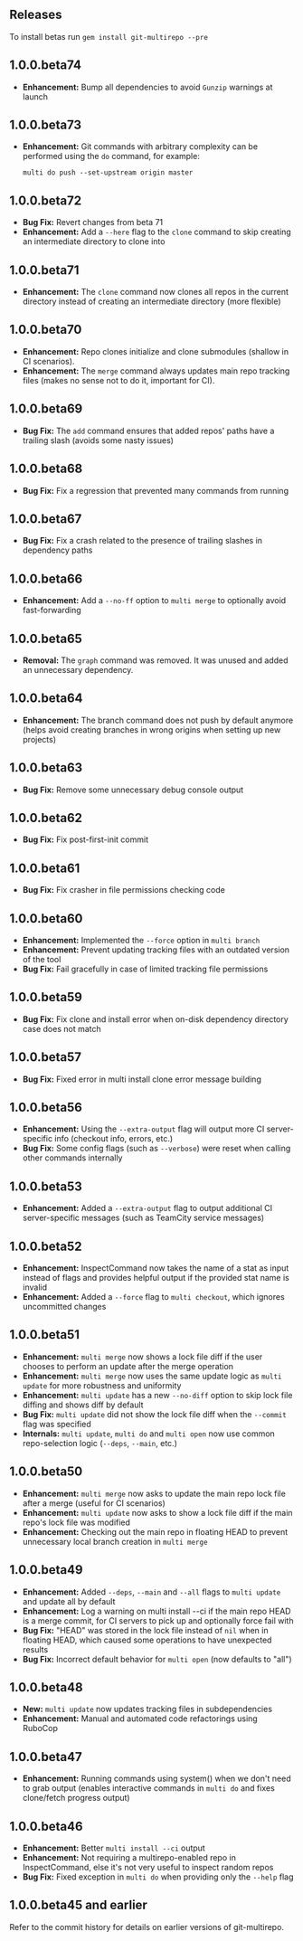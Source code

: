 ## Releases

To install betas run `gem install git-multirepo --pre`

## 1.0.0.beta74

- **Enhancement:** Bump all dependencies to avoid `Gunzip` warnings at launch

## 1.0.0.beta73

- **Enhancement:** Git commands with arbitrary complexity can be performed using the `do` command, for example:

      multi do push --set-upstream origin master

## 1.0.0.beta72

- **Bug Fix:** Revert changes from beta 71
- **Enhancement:** Add a `--here` flag to the `clone` command to skip creating an intermediate directory to clone into

## 1.0.0.beta71

- **Enhancement:** The `clone` command now clones all repos in the current directory instead of creating an intermediate directory (more flexible)

## 1.0.0.beta70

- **Enhancement:** Repo clones initialize and clone submodules (shallow in CI scenarios).
- **Enhancement:** The `merge` command always updates main repo tracking files (makes no sense not to do it, important for CI).

## 1.0.0.beta69

- **Bug Fix:** The `add` command ensures that added repos' paths have a trailing slash (avoids some nasty issues)

## 1.0.0.beta68

- **Bug Fix:** Fix a regression that prevented many commands from running

## 1.0.0.beta67

- **Bug Fix:** Fix a crash related to the presence of trailing slashes in dependency paths

## 1.0.0.beta66

- **Enhancement:** Add a `--no-ff` option to `multi merge` to optionally avoid fast-forwarding

## 1.0.0.beta65

- **Removal:** The `graph` command was removed. It was unused and added an unnecessary dependency.

## 1.0.0.beta64

- **Enhancement:** The branch command does not push by default anymore (helps avoid creating branches in wrong origins when setting up new projects)

## 1.0.0.beta63

- **Bug Fix:** Remove some unnecessary debug console output

## 1.0.0.beta62

- **Bug Fix:** Fix post-first-init commit

## 1.0.0.beta61

- **Bug Fix:** Fix crasher in file permissions checking code

## 1.0.0.beta60

- **Enhancement:** Implemented the `--force` option in `multi branch`
- **Enhancement:** Prevent updating tracking files with an outdated version of the tool
- **Bug Fix:** Fail gracefully in case of limited tracking file permissions

## 1.0.0.beta59

- **Bug Fix:** Fix clone and install error when on-disk dependency directory case does not match

## 1.0.0.beta57

- **Bug Fix:** Fixed error in multi install clone error message building

## 1.0.0.beta56

- **Enhancement:** Using the `--extra-output` flag will output more CI server-specific info (checkout info, errors, etc.)
- **Bug Fix:** Some config flags (such as `--verbose`) were reset when calling other commands internally

## 1.0.0.beta53

- **Enhancement:** Added a `--extra-output` flag to output additional CI server-specific messages (such as TeamCity service messages)

## 1.0.0.beta52

- **Enhancement:** InspectCommand now takes the name of a stat as input instead of flags and provides helpful output if the provided stat name is invalid
- **Enhancement:** Added a `--force` flag to `multi checkout`, which ignores uncommitted changes

## 1.0.0.beta51

- **Enhancement:** `multi merge` now shows a lock file diff if the user chooses to perform an update after the merge operation
- **Enhancement:** `multi merge` now uses the same update logic as `multi update` for more robustness and uniformity
- **Enhancement:** `multi update` has a new `--no-diff` option to skip lock file diffing and shows diff by default
- **Bug Fix:** `multi update` did not show the lock file diff when the `--commit` flag was specified
- **Internals:** `multi update`, `multi do` and `multi open` now use common repo-selection logic (`--deps`, `--main`, etc.)

## 1.0.0.beta50

- **Enhancement:** `multi merge` now asks to update the main repo lock file after a merge (useful for CI scenarios)
- **Enhancement:** `multi update` now asks to show a lock file diff if the main repo's lock file was modified
- **Enhancement:** Checking out the main repo in floating HEAD to prevent unnecessary local branch creation in `multi merge`

## 1.0.0.beta49

- **Enhancement:** Added `--deps`, `--main` and `--all` flags to `multi update` and update all by default
- **Enhancement:** Log a warning on multi install --ci if the main repo HEAD is a merge commit, for CI servers to pick up and optionally force fail with
- **Bug Fix:** "HEAD" was stored in the lock file instead of `nil` when in floating HEAD, which caused some operations to have unexpected results
- **Bug Fix:** Incorrect default behavior for `multi open` (now defaults to "all")

## 1.0.0.beta48

- **New:** `multi update` now updates tracking files in subdependencies
- **Enhancement:** Manual and automated code refactorings using RuboCop

## 1.0.0.beta47

- **Enhancement:** Running commands using system() when we don't need to grab output (enables interactive commands in `multi do` and fixes clone/fetch progress output)

## 1.0.0.beta46

- **Enhancement:** Better `multi install --ci` output
- **Enhancement:** Not requiring a multirepo-enabled repo in InspectCommand, else it's not very useful to inspect random repos
- **Bug Fix:** Fixed exception in `multi do` when providing only the `--help` flag

## 1.0.0.beta45 and earlier

Refer to the commit history for details on earlier versions of git-multirepo.
